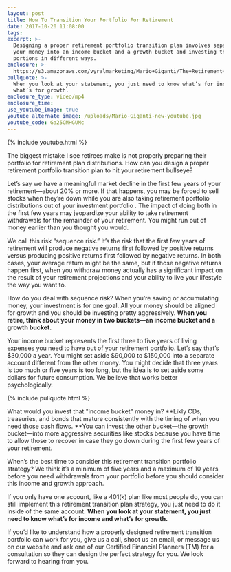 ```yaml
---
layout: post
title: How To Transition Your Portfolio For Retirement
date: 2017-10-20 11:08:00
tags:
excerpt: >-
  Designing a proper retirement portfolio transition plan involves separating
  your money into an income bucket and a growth bucket and investing those
  portions in different ways.
enclosure: >-
  https://s3.amazonaws.com/vyralmarketing/Mario+Giganti/The+Retirement+Bullseye+Advisor-+How+Can+You+Design+a+Proper+Retirement+Portfolio+Transition+Plan%253F.mp4
pullquote: >-
  When you look at your statement, you just need to know what’s for income and
  what’s for growth.
enclosure_type: video/mp4
enclosure_time:
use_youtube_image: true
youtube_alternate_image: /uploads/Mario-Giganti-new-youtube.jpg
youtube_code: Ga25CMHGUMc
---
```



{% include youtube.html %}

The biggest mistake I see retirees make is not properly preparing their portfolio for retirement plan distributions. How can you design a proper retirement portfolio transition plan to hit your retirement bullseye?

Let’s say we have a meaningful market decline in the first few years of your retirement—about 20% or more. If that happens, you may be forced to sell stocks when they’re down while you are also taking retirement portfolio distributions out of your investment portfolio . The impact of doing both in the first few years may jeopardize your ability to take retirement withdrawals for the remainder of your retirement. You might run out of money earlier than you thought you would.

We call this risk “sequence risk.” It’s the risk that the first few years of retirement will produce negative returns first followed by positive returns versus producing positive returns first followed by negative returns. In both cases, your average return might be the same, but if those negative returns happen first, when you withdraw money actually has a significant impact on the result of your retirement projections and your ability to live your lifestyle the way you want to.

How do you deal with sequence risk? When you’re saving or accumulating money, your investment is for one goal. All your money should be aligned for growth and you should be investing pretty aggressively. **When you retire, think about your money in two buckets—an income bucket and a growth bucket.**

Your income bucket represents the first three to five years of living expenses you need to have out of your retirement portfolio. Let’s say that’s $30,000 a year. You might set aside $90,000 to $150,000 into a separate account different from the other money. You might decide that three years is too much or five years is too long, but the idea is to set aside some dollars for future consumption. We believe that works better psychologically.

{% include pullquote.html %}

What would you invest that "income bucket" money in? **Likly CDs, treasuries, and bonds that mature consistently with the timing of when you need those cash flows.&nbsp;**You can invest the other bucket—the growth bucket—into more aggressive securities like stocks because you have time to allow those to recover in case they go down during the first few years of your retirement.

When’s the best time to consider this retirement transition portfolio strategy? We think it’s a minimum of five years and a maximum of 10 years before you need withdrawals from your portfolio before you should consider this income and growth approach.

If you only have one account, like a 401(k) plan like most people do, you can still implement this retirement transition plan strategy, you just need to do it inside of the same account. **When you look at your statement, you just need to know what’s for income and what’s for growth.**

If you’d like to understand how a properly designed retirement transition portfolio can work for you, give us a call, shoot us an email, or message us on our website and ask one of our Certified Financial Planners (TM) for a consultation so they can design the perfect strategy for you. We look forward to hearing from you.